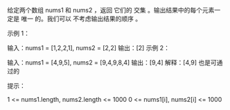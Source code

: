 给定两个数组 nums1 和 nums2 ，返回 它们的 
交集
 。输出结果中的每个元素一定是 唯一 的。我们可以 不考虑输出结果的顺序 。

 

示例 1：

输入：nums1 = [1,2,2,1], nums2 = [2,2]
输出：[2]
示例 2：

输入：nums1 = [4,9,5], nums2 = [9,4,9,8,4]
输出：[9,4]
解释：[4,9] 也是可通过的
 

提示：

1 <= nums1.length, nums2.length <= 1000
0 <= nums1[i], nums2[i] <= 1000
